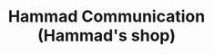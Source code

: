 ---
title: "Hammad Communication (Hammad's shop)"
url: /karachi/hammad-communication-hammads-shop/
shop: mobile phone
---